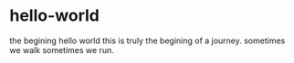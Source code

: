 # hello-world
the begining
hello world this is truly the begining of a journey.
sometimes we walk sometimes we run.
